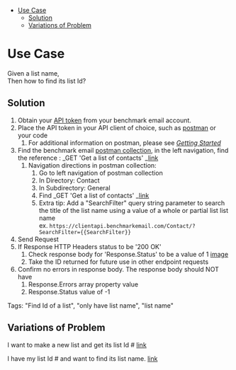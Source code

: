 - [Use Case](#use-case)
    - [Solution](#solution)
    - [Variations of Problem](#variations-of-problem)

# Use Case

Given a list name, \
Then how to find its list Id?

## Solution

1.  Obtain your [API token](https://ui.benchmarkemail.com/Integrate#API) from your benchmark email account.
1.  Place the API token in your API client of choice, such as [postman](https://www.getpostman.com/apps) or your code 
    1.  For additional information on postman, please see _[Getting Started](https://drive.google.com/a/benchmarkemail.com/open?id=1j4nmyGE3Obepq4-ETSVANoMbY-7OWUIYF1_jlXfXUr4)_
1.  Find the benchmark email [postman collection](https://developer.benchmarkemail.com/), in the left navigation, find the reference : _GET 'Get a list of contacts' _[link](https://developer.benchmarkemail.com/#cc3ee91a-0ccb-79c1-9365-c96f8511a68b)
    1.  Navigation directions in postman collection: 
        1.  Go to left navigation of postman collection
        1.  In Directory: Contact
        1.  In Subdirectory: General 
        1.  Find _GET 'Get a list of contacts' _[link](https://developer.benchmarkemail.com/#cc3ee91a-0ccb-79c1-9365-c96f8511a68b)
        1.  Extra tip: Add a "SearchFilter" query string parameter to search the title of the list name using a value of a whole or partial list list name	 \
ex. `https://clientapi.benchmarkemail.com/Contact/?SearchFilter={{SearchFilter}}`
1.  Send Request
1.  If  Response HTTP Headers status to be '200 OK'
    1.  Check response body for 'Response.Status' to be a value of 1 [image](https://www.dropbox.com/s/1sktz2e2yfg60dl/2018-09-13_13-22-21.png?dl=0)
    1.  Take the ID returned for future use in other endpoint requests
1.  Confirm no errors in response body. The response body should NOT have 
    1.  Response.Errors array property value
    1.  Response.Status value of -1

Tags: "Find Id of a list", "only have list name", "list name"


## Variations of Problem

I want to make a new list and get its list Id #  [link](https://docs.google.com/document/d/15GOHDrPVoQrIyaLcLSj0zB2frJkUj1U6IqpIpwovhik/edit?usp=sharing)

I have my list Id # and want to find its list name. [link](https://docs.google.com/document/d/1b4YkPwiQ1p3yKIpAz4XF2jpQL0rAKRznedIFDPiH7ak/edit?usp=sharing) 
